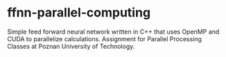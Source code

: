 # ffnn-parallel-computing
Simple feed forward neural network written in C++ that uses OpenMP and CUDA to parallelize calculations. Assignment for Parallel Processing Classes at Poznan University of Technology.
